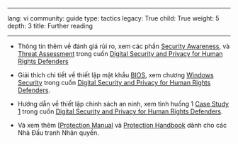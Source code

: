 

---

lang: vi
community: guide
type: tactics
legacy: True
child: True
weight: 5
depth: 3
title: Further reading

---

- Thông tin thêm về đánh giá rủi ro, xem các phần [Security Awareness](http://www.frontlinedefenders.org/manual/en/esecman/chapter1_2.html), và [Threat Assessment](http://www.frontlinedefenders.org/manual/en/esecman/chapter1_3.html) trong cuốn [Digital Security and Privacy for Human Rights Defenders](http://www.frontlinedefenders.org/manual/en/esecman) 

- Giải thích chi tiết về thiết lập mật khẩu [BIOS](/vi/grossary#BIOS), xem chương [Windows Security](http://www.frontlinedefenders.org/manual/en/esecman/chapter2_1.html#2_1c) trong cuốn [Digital Security and Privacy for Human Rights Defenders](http://www.frontlinedefenders.org/manual/en/esecman).	

- Hướng dẫn về thiết lập chính sách an ninh, xem tình huống 1  [Case Study 1](http://www.frontlinedefenders.org/manual/en/esecman/chapter4.html) trong cuốn [Digital Security and Privacy for Human Rights Defenders](http://www.frontlinedefenders.org/manual/en/esecman). 

- Và xem thêm [[Protection Manual](http://www.frontlinedefenders.org/manuals/protection) và [Protection Handbook](http://www.frontlinedefenders.org/manuals) dành cho các Nhà Đấu tranh Nhân quyền.

